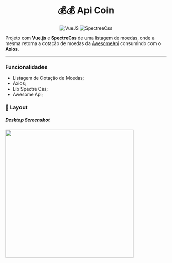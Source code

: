 <div align="center">

# 💰💰 Api Coin

![VueJS](https://img.shields.io/badge/Vue.js-35495E?style=flat&logo=vuedotjs&logoColor=4FC08D)
![SpectreeCss](https://img.shields.io/badge/Spectre_Css-5755d9?style=flat&logo=tailwind-css&logoColor=white)

<p align="center">

</div>

Projeto com **Vue.js** e **SpectreCss** de uma listagem de moedas, onde a mesma retorna a cotação de moedas da [AwesomeApi](https://docs.awesomeapi.com.br/api-de-moedas) consumindo com o **Axios**.

---

### Funcionalidades

- Listagem de Cotação de Moedas;
- Axios;
- Lib Spectre Css;
- Awesome Api;

### 🚧 Layout

##### Desktop Screenshot

<img src="https://raw.githubusercontent.com/savionascimentodev/Projetos-VueJs/main/assets/api-coin-desktop.png" width="400">
